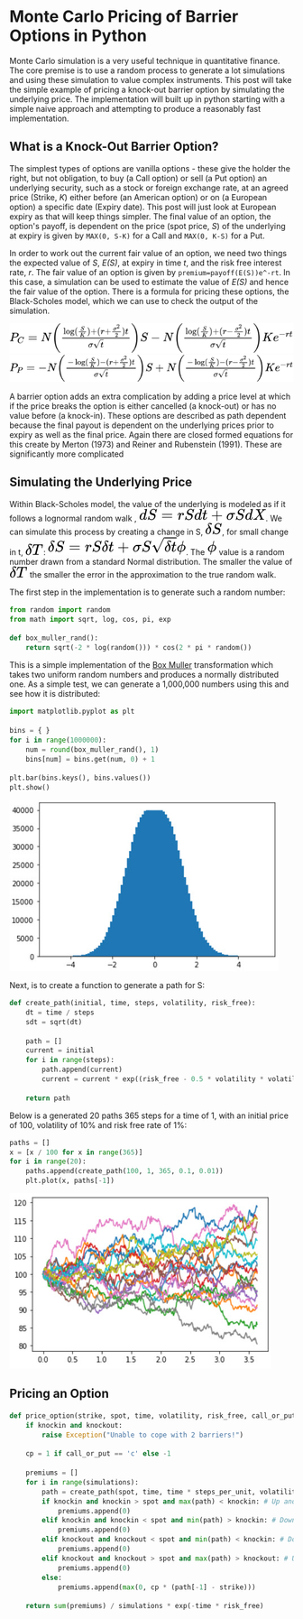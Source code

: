 # Monte Carlo Pricing of Barrier Options in Python

Monte Carlo simulation is a very useful technique in quantitative finance. The core premise is to use a random process to generate a lot simulations and using these simulation to value complex instruments. This post will take the simple example of pricing a knock-out barrier option by simulating the underlying price. The implementation will built up in python starting with a simple naive approach and attempting to produce a reasonably fast implementation.

## What is a Knock-Out Barrier Option?

The simplest types of options are vanilla options - these give the holder the right, but not obligation, to buy (a Call option) or sell (a Put option) an underlying security, such as a stock or foreign exchange rate, at an agreed price (Strike, *K*) either before (an American option) or on (a European option) a specific date (Expiry date). This post will just look at European expiry as that will keep things simpler. The final value of an option, the option's payoff, is dependent on the price (spot price, *S*) of the underlying at expiry is given by `MAX(0, S-K)` for a Call and `MAX(0, K-S)` for a Put.

In order to work out the current fair value of an option, we need two things the expected value of *S*, *E(S)*, at expiry in time *t*, and the risk free interest rate, *r*. The fair value of an option is given by `premium=payoff(E(S))e^-rt`. In this case, a simulation can be used to estimate the value of *E(S)* and hence the fair value of the option. There is a formula for pricing these options, the Black-Scholes model, which we can use to check the output of the simulation.

![Black-Scholes for Call Option](assets/montecarlo/blackscholes_call.svg)
![Black-Scholes for Put Option](assets/montecarlo/blackscholes_put.svg)

A barrier option adds an extra complication by adding a price level at which if the price breaks the option is either cancelled (a knock-out) or has no value before (a knock-in). These options are described as path dependent because the final payout is dependent on the underlying prices prior to expiry as well as the final price. Again there are closed formed equations for this create by Merton (1973) and Reiner and Rubenstein (1991). These are significantly more complicated 

## Simulating the Underlying Price

Within Black-Scholes model, the value of the underlying is modeled as if it follows a lognormal random walk , ![Random Walk](assets/montecarlo/randomwalk.svg). We can simulate this process by creating a change in S, ![dS](assets/montecarlo/dS.svg), for small change in t, ![dT](assets/montecarlo/dT.svg): ![Discrete Walk](assets/montecarlo/discretewalk.svg). The ![phi](assets/montecarlo/phi.svg) value is a random number drawn from a standard Normal distribution. The smaller the value of ![dT](assets/montecarlo/dT.svg) the smaller the error in the approximation to the true random walk. 

The first step in the implementation is to generate such a random number:

```python
from random import random
from math import sqrt, log, cos, pi, exp

def box_muller_rand():
    return sqrt(-2 * log(random())) * cos(2 * pi * random())
```

This is a simple implementation of the [Box Muller](https://en.wikipedia.org/wiki/Box%E2%80%93Muller_transform) transformation which takes two uniform random numbers and produces a normally distributed one. As a simple test, we can generate a 1,000,000 numbers using this and see how it is distributed:

```python
import matplotlib.pyplot as plt

bins = { }
for i in range(1000000):
    num = round(box_muller_rand(), 1)
    bins[num] = bins.get(num, 0) + 1

plt.bar(bins.keys(), bins.values())
plt.show()
```

![Distribution](assets/montecarlo/distribution.jpg)

Next, is to create a function to generate a path for S:

```python
def create_path(initial, time, steps, volatility, risk_free):
    dt = time / steps
    sdt = sqrt(dt)

    path = []
    current = initial
    for i in range(steps):
        path.append(current)
        current = current * exp((risk_free - 0.5 * volatility * volatility) * dt + volatility * sdt * box_muller_rand())
    
    return path
```

Below is a generated 20 paths 365 steps for a time of 1, with an initial price of 100, volatility of 10% and risk free rate of 1%:

```python
paths = []
x = [x / 100 for x in range(365)]
for i in range(20):
    paths.append(create_path(100, 1, 365, 0.1, 0.01))
    plt.plot(x, paths[-1])
```

![Paths](assets/montecarlo/paths.jpg)

## Pricing an Option

```python
def price_option(strike, spot, time, volatility, risk_free, call_or_put='c', knockin=None, knockout=None, simulations=2000, steps_per_unit = 365):
    if knockin and knockout:
        raise Exception("Unable to cope with 2 barriers!")

    cp = 1 if call_or_put == 'c' else -1

    premiums = []
    for i in range(simulations):
        path = create_path(spot, time, time * steps_per_unit, volatility, risk_free)
        if knockin and knockin > spot and max(path) < knockin: # Up and In
            premiums.append(0)
        elif knockin and knockin < spot and min(path) > knockin: # Down and In
            premiums.append(0)
        elif knockout and knockout < spot and min(path) < knockin: # Down and Out
            premiums.append(0)
        elif knockout and knockout > spot and max(path) > knockout: # Up and Out
            premiums.append(0)
        else:
            premiums.append(max(0, cp * (path[-1] - strike)))

    return sum(premiums) / simulations * exp(-time * risk_free)
```